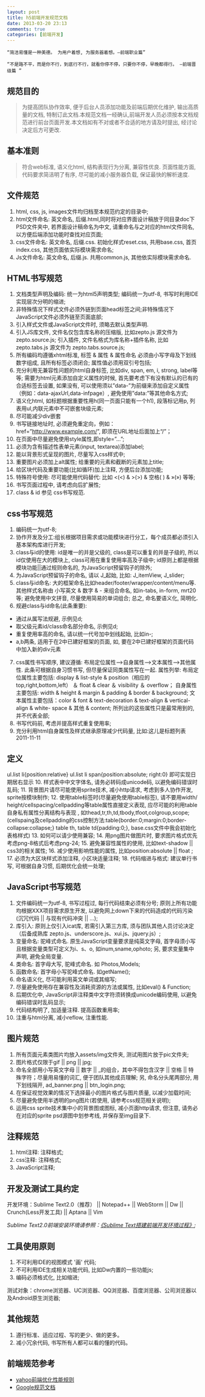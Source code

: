 ```yaml
---
layout: post
title: h5前端开发规范文档
date: 2013-03-20 23:13
comments: true
categories: [前端开发]
---
```


>
    “简洁易懂是一种美德。 为用户着想, 为服务器着想。—前端职业篇”

    “不是路不平，而是你不行，到底行不行，就看你停不停，只要你不停，早晚都得行。 —前端晋级篇 ”

## 规范目的

> 为提高团队协作效率, 便于后台人员添加功能及前端后期优化维护, 输出高质量的文档, 特制订此文档.本规范文档一经确认,前端开发人员必须按本文档规范进行前台页面开发.本文档如有不对或者不合适的地方请及时提出, 经讨论决定后方可更改.

## 基本准则

> 符合web标准, 语义化html, 结构表现行为分离, 兼容性优良. 页面性能方面, 代码要求简洁明了有序, 尽可能的减小服务器负载, 保证最快的解析速度.

## 文件规范

1. html, css, js, images文件均归档至本规范约定的目录中;
2. html文件命名: 英文命名, 后缀.html,同时将对应界面设计稿放于同目录doc下PSD文件夹中, 若界面设计稿命名为中文, 请重命名与之对应的html文件同名, 以方便后端添加功能时查找对应页面;
3. css文件命名: 英文命名, 后缀.css. 初始化样式reset.css, 共用base.css, 首页index.css, 其他页面依实际模块需求命名;
4. Js文件命名: 英文命名, 后缀.js. 共用common.js, 其他依实际模块需求命名.

## HTML书写规范

1. 文档类型声明及编码: 统一为html5声明类型; 编码统一为utf-8, 书写时利用IDE实现层次分明的缩进;
2. 非特殊情况下样式文件必须外链到页面head标签之间;非特殊情况下JavaScript文件必须外链至页面底部;
3. 引入样式文件或JavaScript文件时, 须略去默认类型声明.
4. 引入JS库文件, 文件名仅包含库名称的压缩版, 比如zepto.js 源文件为zepto.source.js; 引入插件, 文件名格式为库名称+插件名称, 比如zepto.tabs.js 源文件为 zepto.tabs.source.js;
5. 所有编码均遵循xhtml标准, 标签 & 属性 & 属性命名 必须由小写字母及下划线数字组成, 且所有标签必须闭合; 属性值必须用双引号包括;
6. 充分利用无兼容性问题的html自身标签, 比如div, span, em, i, strong, label等等; 需要为html元素添加自定义属性的时候, 首先要考虑下有没有默认的已有的合适标签去设置, 如果没有, 可以使用须以”data-”为前缀来添加自定义属性（例如：data-ajaxUrl,data-infpage）, 避免使用”data:”等其他命名方式;
7. 语义化html, 如标题根据重要性用h(同一页面只能有一个h1), 段落标记用p, 列表用ul,内联元素中不可嵌套块级元素;
8. 尽可能减少div嵌套
9. 书写链接地址时, 必须避免重定向，例如：href=”<http://www.example.com/>”, 即须在URL地址后面加上“/”；
10. 在页面中尽量避免使用style属性,即style=”…”;
11. 必须为含有描述性表单元素(input, textarea)添加label;
12. 能以背景形式呈现的图片, 尽量写入css样式中;
13. 重要图片必须加上alt属性; 给重要的元素和截断的元素加上title;
14. 给区块代码及重要功能(比如循环)加上注释, 方便后台添加功能;
15. 特殊符号使用: 尽可能使用代码替代: 比如 <(<) & >(>) & 空格( ) & »(») 等等;
16. 书写页面过程中, 请考虑向后扩展性;
17. class & id 参见 css书写规范.

## css书写规范

1. 编码统一为utf-8;
2. 协作开发及分工:组长根据项目需求或功能模块进行分工，每个成员都必须引入基本架构库进行开发;
3. class与id的使用: id是唯一的并是父级的, class是可以重复的并是子级的, 所以id仅使用在大的模块上, class可用在重复使用率高及子级中; id原则上都是根据模块功能||通过规则命名的, 为JavaScript预留钩子的除外;
4. 为JavaScript预留钩子的命名, 请以 J_起始, 比如: J_itemView, J_slider;
5. class与id命名: 大的框架命名比如header/footer/wrapper/content/menu等.其他样式名称由 小写英文 & 数字 & - 来组合命名, 如in-tabs, in-form, mrt20等; 避免使用中文拼音, 尽量使用简易的单词组合; 总之, 命名要语义化, 简明化.
6. 规避class与id命名(此条重要):

+ 通过从属写法规避, 示例见d;
+ 取父级元素id/class命名部分命名, 示例见d;
+ 重复使用率高的命名, 请以统一代号加中划线起始, 比如in-;
+ a,b两条, 适用于在2中已建好框架的页面, 如, 要在2中已建好框架的页面代码中加入新的div元素

7. css属性书写顺序, 建议遵循: 布局定位属性–>自身属性–>文本属性–>其他属性. 此条可根据自身习惯书写, 但尽量保证同类属性写在一起. 属性列举: 布局定位属性主要包括: display & list-style & position（相应的 top,right,bottom,left） ＆ float & clear ＆ visibility ＆ overflow； 自身属性主要包括: width & height & margin & padding & border & background; 文本属性主要包括：color & font & text-decoration & text-align & vertical-align & white- space & 其他 & content; 所列出的这些属性只是最常用到的, 并不代表全部;
1. 书写代码前, 考虑并提高样式重复使用率;
2. 充分利用html自身属性及样式继承原理减少代码量, 比如:这儿是标题列表2011-11-11

## 定义

ul.list li{position:relative} ul.list li span{position:absolute; right:0}
即可实现日期居右显示
10. 样式表中中文字体名, 请务必转码成unicode码, 以避免编码错误时乱码;
11. 背景图片请尽可能使用sprite技术, 减小http请求, 考虑到多人协作开发, sprite按模块制作;
12. 使用table标签时(尽量避免使用table标签), 请不要用width/ height/cellspacing/cellpadding等table属性直接定义表现, 应尽可能的利用table自身私有属性分离结构与表现 , 如thead,tr,th,td,tbody,tfoot,colgroup,scope; (cellspaing及cellpadding的css控制方法:table{border:0;margin:0;border-collapse:collapse;} table th, table td{padding:0;}, base.css文件中我会初始化表格样式)
13. 如何可以请少使用兼容;
14. 用png图片做图片时, 要求图片格式优先考虑png-8格式后考虑png-24;
15. 避免兼容性属性的使用, 比如text-shadow || css3的相关属性;
16. 减少使用影响性能的属性, 比如position:absolute || float ;
17. 必须为大区块样式添加注释, 小区块适量注释;
18. 代码缩进与格式: 建议单行书写, 可根据自身习惯, 后期优化会统一处理;

## JavaScript书写规范

1. 文件编码统一为utf-8, 书写过程过, 每行代码结束必须有分号; 原则上所有功能均根据XXX项目需求原生开发, 以避免网上down下来的代码造成的代码污染(沉冗代码 || 与现有代码冲突 || …);
2. 库引入: 原则上仅引入icat库, 若需引入第三方库, 须与团队其他人员讨论决定（后备成熟库 zepto.js、underscore.js、xui.js、jquery.js）;
3. 变量命名: 驼峰式命名. 原生JavaScript变量要求是纯英文字母, 首字母须小写且根据变量类型可定义为i、s、o, 如inum,sname,ophoto;
另, 要求变量集中声明, 避免全局变量.
4. 类命名: 首字母大写, 驼峰式命名. 如 Photos,Models;
5. 函数命名: 首字母小写驼峰式命名. 如getName();
6. 命名语义化, 尽可能利用英文单词或其缩写;
7. 尽量避免使用存在兼容性及消耗资源的方法或属性, 比如eval() & Function;
8. 后期优化中, JavaScript非注释类中文字符须转换成unicode编码使用, 以避免编码错误时乱码显示;
9. 代码结构明了, 加适量注释. 提高函数重用率;
10. 注重与html分离, 减小reflow, 注重性能.

## 图片规范

1. 所有页面元素类图片均放入assets/img文件夹, 测试用图片放于pic文件夹;
2. 图片格式仅限于gif || png || jpg;
3. 命名全部用小写英文字母 || 数字 || _的组合，其中不得包含汉字 || 空格 || 特殊字符；尽量用易懂的词汇, 便于团队其他成员理解; 另, 命名分头尾两部分, 用下划线隔开, ad_banner.png || btn_login.png;
4. 在保证视觉效果的情况下选择最小的图片格式与图片质量, 以减少加载时间;
5. 尽量避免使用半透明的png图片(若使用, 请参考css规范相关说明);
6. 运用css sprite技术集中小的背景图或图标, 减小页面http请求, 但注意, 请务必在对应的sprite psd源图中划参考线, 并保存至img目录下.

## 注释规范

1. html注释: 注释格式;
2. css注释: 注释格式;
3. JavaScript注释;

## 开发及测试工具约定

开发环境：Sublime Text2.0（推荐） || Notepad++ || WebStorm || Dw || Crunch(Less开发工具) || Aptana || Vim

*Sublime Text2.0前端安装环境请参照：[《Sublime Text搭建前端开发环境过程》](/install-sublime-text-environment);*

## 工具使用原则

1. 不可利用IDE的视图模式 '画' 代码;
2. 不可利用IDE生成相关功能代码, 比如Dw内置的一些功能js;
3. 编码必须格式化, 比如缩进;

测试对象：chrome浏览器、UC浏览器、QQ浏览器、百度浏览器、公司浏览器以及Android原生浏览器;

## 其他规范

1. 遵行标准、适应过程、写的更少、做的更多。
2. 减小冗余代码, 书写所有人都可以看的懂的代码。

## 前端规范参考

+ [yahoo前端优化性能规则](http://developer.yahoo.com/performance/rules.html)
+ [Google规范文档](https://code.google.com/p/google-styleguide/)
